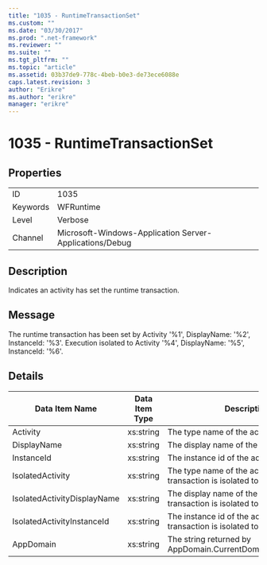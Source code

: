 ```yaml
---
title: "1035 - RuntimeTransactionSet"
ms.custom: ""
ms.date: "03/30/2017"
ms.prod: ".net-framework"
ms.reviewer: ""
ms.suite: ""
ms.tgt_pltfrm: ""
ms.topic: "article"
ms.assetid: 03b37de9-778c-4beb-b0e3-de73ece6088e
caps.latest.revision: 3
author: "Erikre"
ms.author: "erikre"
manager: "erikre"
---
```

# 1035 - RuntimeTransactionSet
## Properties  
  
|||  
|-|-|  
|ID|1035|  
|Keywords|WFRuntime|  
|Level|Verbose|  
|Channel|Microsoft-Windows-Application Server-Applications/Debug|  
  
## Description  
 Indicates an activity has set the runtime transaction.  
  
## Message  
 The runtime transaction has been set by Activity '%1', DisplayName: '%2', InstanceId: '%3'.  Execution isolated to Activity '%4', DisplayName: '%5', InstanceId: '%6'.  
  
## Details  
  
|Data Item Name|Data Item Type|Description|  
|--------------------|--------------------|-----------------|  
|Activity|xs:string|The type name of the activity.|  
|DisplayName|xs:string|The display name of the activity.|  
|InstanceId|xs:string|The instance id of the activity.|  
|IsolatedActivity|xs:string|The type name of the activity that the transaction is isolated to.|  
|IsolatedActivityDisplayName|xs:string|The display name of the activity that the transaction is isolated to.|  
|IsolatedActivityInstanceId|xs:string|The instance id of the activity that the transaction is isolated to.|  
|AppDomain|xs:string|The string returned by AppDomain.CurrentDomain.FriendlyName.|
